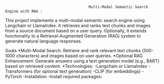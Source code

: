                                           Multi-Modal Semantic Search Engine with RAG : 
This project implements a multi-modal semantic search engine using Langchain or LlamaIndex. It retrieves and ranks text chunks and images from a source document based on a user query. Optionally, it extends functionality to a Retrieval-Augmented Generation (RAG) system to generate natural language responses.

Goals
*Multi-Modal Search: Retrieve and rank relevant text chunks (500-1000 characters) and images based on user queries.
*Optional RAG Enhancement: Generate answers using a text generation model (e.g., BART) based on retrieved content.
*Technologies:
-Langchain or LlamaIndex
-Transformers (for optional text generation)
-CLIP (for embeddings)
-PyTorch
-Installation
-Install required packages:





